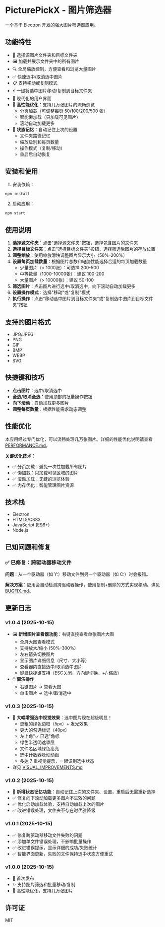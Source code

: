 # PicturePickX - 图片筛选器

一个基于 Electron 开发的强大图片筛选器应用。

## 功能特性

- 📁 选择源图片文件夹和目标文件夹
- 🖼️ 加载并展示文件夹中的所有图片
- 🔍 全局缩放控制，方便查看和浏览大量图片
- ✅ 快速选中/取消选中图片
- 📋 支持移动或复制模式
- ⚡ 一键将选中图片移动/复制到目标文件夹
- 🎨 现代化的用户界面
- 🚀 **高性能优化**：支持几万张图片的流畅浏览
  - 分页加载（可调整每页 50/100/200/500 张）
  - 智能懒加载（只加载可见图片）
  - 滚动自动加载更多
- 💾 **状态记忆**：自动记住上次的设置
  - 文件夹路径记忆
  - 缩放级别和每页数量
  - 操作模式（复制/移动）
  - 重启后自动恢复

## 安装和使用

1. 安装依赖：
```bash
npm install
```

2. 启动应用：
```bash
npm start
```

## 使用说明

1. **选择源文件夹**：点击"选择源文件夹"按钮，选择包含图片的文件夹
2. **选择目标文件夹**：点击"选择目标文件夹"按钮，选择筛选后图片的存放位置
3. **调整缩放**：使用缩放滑块调整图片显示大小（50%-200%）
4. **设置每页加载数量**：根据图片总数和电脑性能选择合适的每页加载数量
   - 少量图片（< 1000张）：可选择 200-500
   - 中等数量（1000-10000张）：建议 100-200
   - 大量图片（> 10000张）：建议 50-100
5. **筛选图片**：点击图片进行选中/取消选中，向下滚动自动加载更多
6. **设置操作模式**：选择"移动"或"复制"模式
7. **执行操作**：点击"移动选中图片到目标文件夹"或"复制选中图片到目标文件夹"按钮

## 支持的图片格式

- JPG/JPEG
- PNG
- GIF
- BMP
- WEBP
- SVG

## 快捷键和技巧

- **点击图片**：选中/取消选中
- **全选/取消全选**：使用顶部的批量操作按钮
- **向下滚动**：自动加载更多图片
- **调整每页数量**：根据性能需求动态调整

## 性能优化

本应用经过专门优化，可以流畅处理几万张图片。详细的性能优化说明请查看 [PERFORMANCE.md](PERFORMANCE.md)。

**关键优化技术：**
- ✅ 分页加载：避免一次性加载所有图片
- ✅ 懒加载：只加载可见区域的图片
- ✅ 滚动加载：无缝的浏览体验
- ✅ 内存优化：智能管理图片资源

## 技术栈

- Electron
- HTML5/CSS3
- JavaScript (ES6+)
- Node.js

## 已知问题和修复

### ✅ 已修复：跨驱动器移动文件

**问题**：从一个驱动器（如 Y:）移动文件到另一个驱动器（如 C:）时会报错。

**解决方案**：应用会自动检测跨驱动器操作，使用复制+删除的方式实现移动。详见 [BUGFIX.md](BUGFIX.md)。

## 更新日志

### v1.0.4 (2025-10-15)
- 🖼️ **新增图片查看器功能**：右键直接查看单张图片大图
  - 全屏大图查看模式
  - 支持放大/缩小 (50%-300%)
  - 左右箭头切换图片
  - 显示图片详细信息（尺寸、大小等）
  - 查看器内直接选中/取消选中图片
  - 键盘快捷键支持（ESC关闭，方向键切换，+/-缩放）
- 🖱️ **简洁操作**
  - 右键图片 → 查看大图
  - 单击图片 → 选中/取消选中

### v1.0.3 (2025-10-15)
- 🎨 **大幅增强选中视觉效果**：选中图片现在超级明显！
  - 更粗的绿色边框（5px）+ 发光效果
  - 更大的勾选标记（40px）
  - 左上角"✓ 已选"角标
  - 绿色半透明遮罩层
  - 文件名区域绿色高亮
  - 选中计数器脉动动画
  - 多达 7 重视觉提示，一眼识别选中状态
- 详见 [VISUAL_IMPROVEMENTS.md](VISUAL_IMPROVEMENTS.md)

### v1.0.2 (2025-10-15)
- 🎉 **新增状态记忆功能**：自动记住上次的文件夹、设置，重启后无需重新选择
- ✅ 修复向下滚动加载更多图片不生效的问题
- ✅ 优化启动加载体验，支持自动加载上次的图片
- ✅ 改进错误处理，文件夹不存在时优雅降级

### v1.0.1 (2025-10-15)
- ✅ 修复跨驱动器移动文件失败的问题
- ✅ 添加单文件错误处理，不影响批量操作
- ✅ 改进错误提示，显示详细的成功/失败统计
- ✅ 智能界面更新，失败的文件保持选中状态方便重试

### v1.0.0 (2025-10-15)
- 🎉 首次发布
- ✨ 支持图片筛选和批量移动/复制
- 🚀 高性能优化，支持几万张图片

## 许可证

MIT


